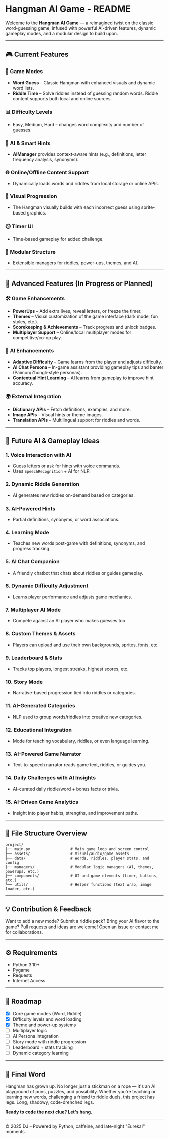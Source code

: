 # Hangman AI Game - README

Welcome to the **Hangman AI Game** — a reimagined twist on the classic word-guessing game, infused with powerful AI-driven features, dynamic gameplay modes, and a modular design to build upon.

---

## 🎮 Current Features

### 🧠 Game Modes
- **Word Guess** – Classic Hangman with enhanced visuals and dynamic word lists.
- **Riddle Time** – Solve riddles instead of guessing random words. Riddle content supports both local and online sources.

### 📊 Difficulty Levels
- Easy, Medium, Hard – changes word complexity and number of guesses.

### 🧩 AI & Smart Hints
- **AIManager** provides context-aware hints (e.g., definitions, letter frequency analysis, synonyms).

### 🌐 Online/Offline Content Support
- Dynamically loads words and riddles from local storage or online APIs.

### 🎨 Visual Progression
- The Hangman visually builds with each incorrect guess using sprite-based graphics.

### ⏲️ Timer UI
- Time-based gameplay for added challenge.

### 🧱 Modular Structure
- Extensible managers for riddles, power-ups, themes, and AI.

---

## 🚀 Advanced Features (In Progress or Planned)

### 🛠️ Game Enhancements
- **PowerUps** – Add extra lives, reveal letters, or freeze the timer.
- **Themes** – Visual customization of the game interface (dark mode, fun styles, etc.).
- **Scorekeeping & Achievements** – Track progress and unlock badges.
- **Multiplayer Support** – Online/local multiplayer modes for competitive/co-op play.

### 🤖 AI Enhancements
- **Adaptive Difficulty** – Game learns from the player and adjusts difficulty.
- **AI Chat Persona** – In-game assistant providing gameplay tips and banter (Paimon/Zhongli-style personas).
- **Contextual Hint Learning** – AI learns from gameplay to improve hint accuracy.

### 🌍 External Integration
- **Dictionary APIs** – Fetch definitions, examples, and more.
- **Image APIs** – Visual hints or theme images.
- **Translation APIs** – Multilingual support for riddles and words.

---

## 🧠 Future AI & Gameplay Ideas

### 1. **Voice Interaction with AI**
- Guess letters or ask for hints with voice commands.
- Uses `SpeechRecognition` + AI for NLP.

### 2. **Dynamic Riddle Generation**
- AI generates new riddles on-demand based on categories.

### 3. **AI-Powered Hints**
- Partial definitions, synonyms, or word associations.

### 4. **Learning Mode**
- Teaches new words post-game with definitions, synonyms, and progress tracking.

### 5. **AI Chat Companion**
- A friendly chatbot that chats about riddles or guides gameplay.

### 6. **Dynamic Difficulty Adjustment**
- Learns player performance and adjusts game mechanics.

### 7. **Multiplayer AI Mode**
- Compete against an AI player who makes guesses too.

### 8. **Custom Themes & Assets**
- Players can upload and use their own backgrounds, sprites, fonts, etc.

### 9. **Leaderboard & Stats**
- Tracks top players, longest streaks, highest scores, etc.

### 10. **Story Mode**
- Narrative-based progression tied into riddles or categories.

### 11. **AI-Generated Categories**
- NLP used to group words/riddles into creative new categories.

### 12. **Educational Integration**
- Mode for teaching vocabulary, riddles, or even language learning.

### 13. **AI-Powered Game Narrator**
- Text-to-speech narrator reads game text, riddles, or guides you.

### 14. **Daily Challenges with AI Insights**
- AI-curated daily riddle/word + bonus facts or trivia.

### 15. **AI-Driven Game Analytics**
- Insight into player habits, strengths, and improvement paths.

---

## 🧱 File Structure Overview
```
project/
├── main.py                  # Main game loop and screen control
├── assets/                  # Visual/audio/game assets
├── data/                    # Words, riddles, player stats, and config
├── managers/                # Modular logic managers (AI, themes, powerups, etc.)
├── components/              # UI and game elements (timer, buttons, etc.)
└── utils/                   # Helper functions (text wrap, image loader, etc.)
```

---

## 💡 Contribution & Feedback
Want to add a new mode? Submit a riddle pack? Bring your AI flavor to the game? Pull requests and ideas are welcome! Open an issue or contact me for collaborations.

---

## ⚙️ Requirements
- Python 3.10+
- Pygame
- Requests
- Internet Access

---

## 📅 Roadmap
- [x] Core game modes (Word, Riddle)
- [x] Difficulty levels and word loading
- [x] Theme and power-up systems
- [ ] Multiplayer logic
- [ ] AI Persona integration
- [ ] Story mode with riddle progression
- [ ] Leaderboard + stats tracking
- [ ] Dynamic category learning

---

## 🎤 Final Word
Hangman has grown up. No longer just a stickman on a rope — it's an AI playground of puns, puzzles, and possibility. Whether you're teaching or learning new words, challenging a friend to riddle duels, this project has legs. Long, shadowy, code-drenched legs.

**Ready to code the next clue? Let's hang.**

---

© 2025 DJ – Powered by Python, caffeine, and late-night "Eureka!" moments.

